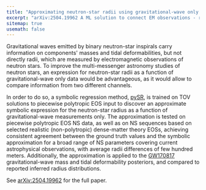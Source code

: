 ```yaml
---
title: "Approximating neutron-star radii using gravitational-wave only measurements with symbolic regression" 
excerpt: "arXiv:2504.19962 A ML solution to connect EM observations - radii - with GW observations - tidal deformabilities and masses"
sitemap: true
usemath: false  
---
```


Gravitational waves emitted by binary neutron-star inspirals carry information on components' masses and tidal deformabilities, but not directly radii, which are measured by electromagnetic observations of neutron stars. To improve the multi-messenger astronomy studies of neutron stars, an expression for neutron-star radii as a function of gravitational-wave only data would be advantageous, as it would allow to compare information from two different channels. 

In order to do so, a symbolic regression method, [pySR](https://github.com/MilesCranmer/PySR), is trained on TOV solutions to piecewise polytropic EOS input to discover an approximate symbolic expression for the neutron-star radius as a function of gravitational-wave measurements only. The approximation is tested on piecewise polytropic EOS NS data, as well as on NS sequences based on selected realistic (non-polytropic) dense-matter theory EOSs, achieving consistent agreement between the ground truth values and the symbolic approximation for a broad range of NS parameters covering current astrophysical observations, with average radii differences of few hundred meters. Additionally, the approximation is applied to the [GW170817](https://en.wikipedia.org/wiki/GW170817) gravitational-wave mass and tidal deformability posteriors, and compared to reported inferred radius distributions.

See [arXiv:2504.19962](https://arxiv.org/abs/2504.19962) for the full paper.

